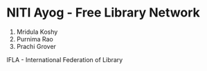 # NITI Ayog - Free Library Network

1. Mridula Koshy
2. Purnima Rao
3. Prachi Grover

  

IFLA - International Federation of Library